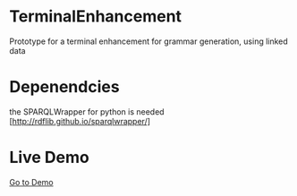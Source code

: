 TerminalEnhancement
===================

Prototype for a terminal enhancement for grammar generation, using linked data


Depenendcies
===================
the SPARQLWrapper for python is needed [http://rdflib.github.io/sparqlwrapper/]

Live Demo
===================

<a href="http://greententacle.techfak.uni-bielefeld.de/~swalter/TerminalEnhancement/sparql.php">Go to Demo</a>



